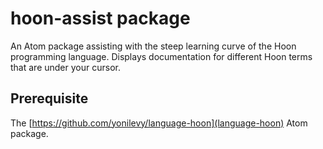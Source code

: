 # hoon-assist package

An Atom package assisting with the steep learning curve of the Hoon programming language.
Displays documentation for different Hoon terms that are under your cursor.

## Prerequisite
The [https://github.com/yonilevy/language-hoon](language-hoon) Atom package.

